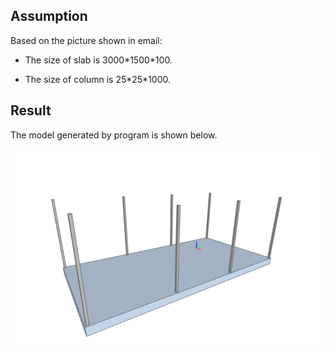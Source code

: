 ## Assumption
Based on the picture shown in email:

 - The size of slab is 3000\*1500\*100.

 - The size of column is 25\*25\*1000.

## Result

The model generated by program is shown below.

!["model"](model.png)
